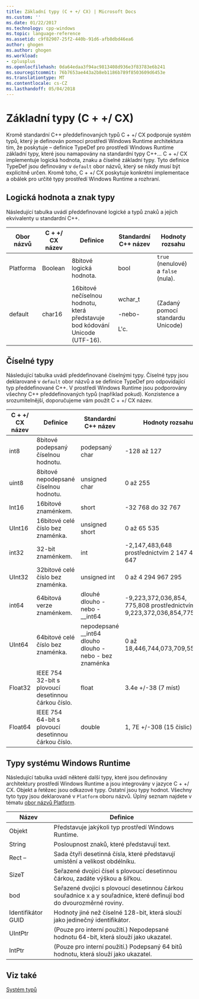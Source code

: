 ```yaml
---
title: Základní typy (C + +/ CX) | Microsoft Docs
ms.custom: ''
ms.date: 01/22/2017
ms.technology: cpp-windows
ms.topic: language-reference
ms.assetid: c9f82907-25f2-440b-91d6-afb8dbd46ea6
author: ghogen
ms.author: ghogen
ms.workload:
- cplusplus
ms.openlocfilehash: 0da64edaa3f94ac9813408d936e3f83783e6b241
ms.sourcegitcommit: 76b7653ae443a2b8eb1186b789f8503609d6453e
ms.translationtype: MT
ms.contentlocale: cs-CZ
ms.lasthandoff: 05/04/2018
---
```

# <a name="fundamental-types-ccx"></a>Základní typy (C + +/ CX)
Kromě standardní C++ předdefinovaných typů C + +/ CX podporuje systém typů, který je definován pomocí prostředí Windows Runtime architektura tím, že poskytuje – definice TypeDef pro prostředí Windows Runtime základní typy, které jsou namapovány na standardní typy C++... C + +/ CX implementuje logická hodnota, znaku a číselné základní typy. Tyto definice TypeDef jsou definovány v `default` obor názvů, který se nikdy musí být explicitně určen. Kromě toho, C + +/ CX poskytuje konkrétní implementace a obálek pro určité typy prostředí Windows Runtime a rozhraní.  
  
## <a name="boolean-and-character-types"></a>Logická hodnota a znak typy  
 Následující tabulka uvádí předdefinované logické a typů znaků a jejich ekvivalenty u standardní C++.  
  
|Obor názvů|C + +/ CX název|Definice|Standardní C++ název|Hodnoty rozsahu|  
|---------------|-----------------------------------------------------------------------|----------------|-------------------------|---------------------|  
|Platforma|Boolean|8bitové logická hodnota.|bool|`true` (nenulové) a `false` (nula).|  
|default|char16|16bitové nečíselnou hodnotu, která představuje bod kódování Unicode (UTF-16).|wchar_t<br /><br /> -nebo-<br /><br /> L'c.|(Zadaný pomocí standardu Unicode)|  
  
## <a name="numeric-types"></a>Číselné typy  
 Následující tabulka uvádí předdefinované číselnými typy. Číselné typy jsou deklarované v `default` obor názvů a se definice TypeDef pro odpovídající typ předdefinované C++. V prostředí Windows Runtime jsou podporovány všechny C++ předdefinovaných typů (například pokud). Konzistence a srozumitelnější, doporučujeme vám použít C + +/ CX název.  
  
|C + +/ CX název|Definice|Standardní C++ název|Hodnoty rozsahu|  
|-----------------------------------------------------------------------|----------------|-------------------------|---------------------|  
|int8|8bitové podepsaný číselnou hodnotu.|podepsaný char|-128 až 127|  
|uint8|8bitové nepodepsané číselnou hodnotu.|unsigned char|0 až 255|  
|Int16|16bitové znaménkem.|short|-32 768 do 32 767|  
|UInt16|16bitové celé číslo bez znaménka.|unsigned short|0 až 65 535|  
|int32|32-bit znaménkem.|int|-2,147,483,648 prostřednictvím 2 147 483 647|  
|UInt32|32bitové celé číslo bez znaménka.|unsigned int|0 až 4 294 967 295|  
|int64|64bitová verze znaménkem.|dlouhé dlouho - nebo - __int64|-9,223,372,036,854, 775,808 prostřednictvím 9,223,372,036,854,775,807|  
|UInt64|64bitové celé číslo bez znaménka.|nepodepsané __int64 dlouho dlouho - nebo - bez znaménka|0 až 18,446,744,073,709,551,615|  
|Float32|IEEE 754 32-bit s plovoucí desetinnou čárkou číslo.|float|3.4e +/-38 (7 míst)|  
|Float64|IEEE 754 64-bit s plovoucí desetinnou čárkou číslo.|double|1, 7E +/-308 (15 číslic)|  
  
## <a name="windows-runtime-types"></a>Typy systému Windows Runtime  
 Následující tabulka uvádí některé další typy, které jsou definovány architektury prostředí Windows Runtime a jsou integrovány v jazyce C + +/ CX. Objekt a řetězec jsou odkazové typy. Ostatní jsou typy hodnot. Všechny tyto typy jsou deklarované v `Platform` oboru názvů. Úplný seznam najdete v tématu [obor názvů Platform](../cppcx/platform-namespace-c-cx.md).  
  
|Název|Definice|  
|----------|----------------|  
|Objekt|Představuje jakýkoli typ prostředí Windows Runtime.|  
|String|Posloupnost znaků, které představují text.|  
|Rect –|Sada čtyři desetinná čísla, které představují umístění a velikost obdélníku.|  
|SizeT|Seřazené dvojici čísel s plovoucí desetinnou čárkou, zadáte výškou a šířkou.|  
|bod|Seřazené dvojici s plovoucí desetinnou čárkou souřadnice x a y souřadnice, které definují bod do dvourozměrné roviny.|  
|Identifikátor GUID|Hodnoty jiné než číselné 128-bit, která slouží jako jedinečný identifikátor.|  
|UIntPtr|(Pouze pro interní použití.) Nepodepsané hodnotu 64-bit, která slouží jako ukazatel.|  
|IntPtr|(Pouze pro interní použití.)  Podepsaný 64 bitů hodnotu, která slouží jako ukazatel.|  
  
## <a name="see-also"></a>Viz také  
 [Systém typů](../cppcx/type-system-c-cx.md)